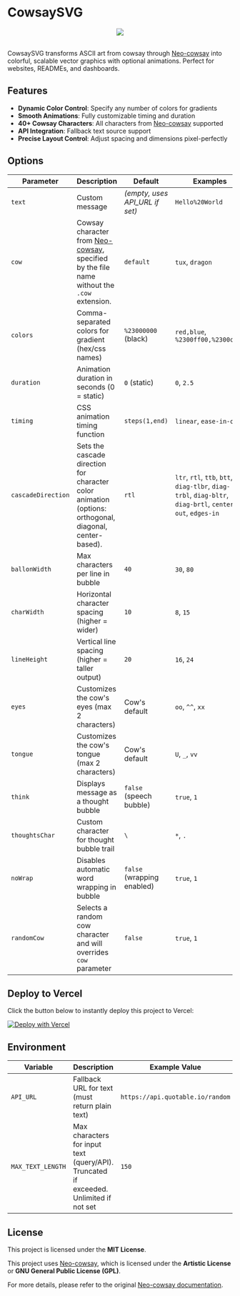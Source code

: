 # CowsaySVG

<div align="center">
  <img 
       src="https://cowsay-svg.vercel.app/?colors=%23FF6B6B,%23FFD93D,%236BCB77,%234D96FF,%23A66DD4,%23FFB5E8,%23FF9CEE,%23FF6B6B&duration=10&timing=linear&randomCow=true" 
       style="max-height: 500px; height: auto; width: auto;"
     />
</div>
<br/>

CowsaySVG transforms ASCII art from cowsay through [Neo-cowsay](https://github.com/Code-Hex/Neo-cowsay) into colorful, scalable vector graphics with optional animations. Perfect for websites, READMEs, and dashboards.
## Features

- **Dynamic Color Control**: Specify any number of colors for gradients
- **Smooth Animations**: Fully customizable timing and duration
- **40+ Cowsay Characters**: All characters from [Neo-cowsay](https://github.com/Code-Hex/Neo-cowsay) supported
- **API Integration**: Fallback text source support
- **Precise Layout Control**: Adjust spacing and dimensions pixel-perfectly

## Options

| Parameter       | Description                                                                                                                                           | Default                        | Examples                               |
|-----------------|-------------------------------------------------------------------------------------------------------------------------------------------------------|--------------------------------|----------------------------------------|
| `text`          | Custom message                                                                                                                                        | _(empty, uses API_URL if set)_ | `Hello%20World`                          |
| `cow`           | Cowsay character from [Neo-cowsay](https://github.com/Code-Hex/Neo-cowsay/tree/master/cows), specified by the file name without the `.cow` extension. | `default`                      | `tux`, `dragon`                        |
| `colors`        | Comma-separated colors for gradient (hex/css names)                                                                                                   | `%23000000` (black)            | `red,blue`, `%2300ff00,%2300cc00`      |
| `duration`      | Animation duration in seconds (0 = static)                                                                                                            | `0` (static)                   | `0`, `2.5`                             |
| `timing`        | CSS animation timing function                                                                                                                         | `steps(1,end)`                 | `linear`, `ease-in-out`                |
| `cascadeDirection` | Sets the cascade direction for character color animation (options: orthogonal, diagonal, center-based).                                               | `rtl`                          | `ltr`, `rtl`, `ttb`, `btt`, `diag-tlbr`, `diag-trbl`, `diag-bltr`, `diag-brtl`, `center-out`, `edges-in` |
| `ballonWidth`   | Max characters per line in bubble                                                                                                                     | `40`                           | `30`, `80`                             |
| `charWidth`     | Horizontal character spacing (higher = wider)                                                                                                         | `10`                           | `8`, `15`                              |
| `lineHeight`    | Vertical line spacing (higher = taller output)                                                                                                        | `20`                           | `16`, `24`                             |
| `eyes`          | Customizes the cow's eyes (max 2 characters)                                                                                                          | Cow's default                  | `oo`, `^^`, `xx`                       |
| `tongue`        | Customizes the cow's tongue (max 2 characters)                                                                                                        | Cow's default                  | `U`, `_`, `vv`                         |
| `think`         | Displays message as a thought bubble                                                                                                                  | `false` (speech bubble)        | `true`, `1`                            |
| `thoughtsChar`  | Custom character for thought bubble trail                                                                                                             | `\`                            | `*`, `.`                               |
| `noWrap`        | Disables automatic word wrapping in bubble                                                                                                            | `false` (wrapping enabled)     | `true`, `1`                            |
| `randomCow`     | Selects a random cow character and will overrides `cow` parameter                                                                                     | `false`                        | `true`, `1`                            |

## Deploy to Vercel

Click the button below to instantly deploy this project to Vercel:

[![Deploy with Vercel](https://vercel.com/button)](https://vercel.com/new/clone?repository-url=https://github.com/ScrKiddie/CowsaySVG)

## Environment
| Variable  | Description                                                                        | Example Value                     |
|-----------| ---------------------------------------------------------------------------------- | --------------------------------- |
| `API_URL` | Fallback URL for text (must return plain text) | `https://api.quotable.io/random` |
| `MAX_TEXT_LENGTH` | Max characters for input text (query/API). Truncated if exceeded. Unlimited if not set | `150` |



## License

This project is licensed under the **MIT License**.

This project uses [Neo-cowsay](https://github.com/Code-Hex/Neo-cowsay), which is licensed under the **Artistic License** or **GNU General Public License (GPL)**.

For more details, please refer to the original [Neo-cowsay documentation](https://github.com/Code-Hex/Neo-cowsay).
